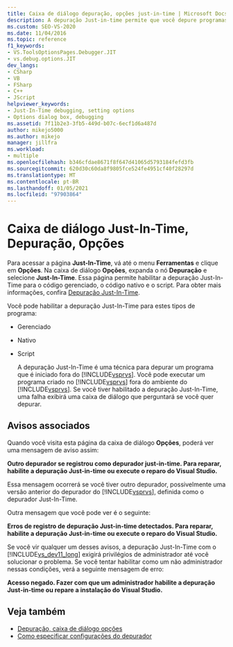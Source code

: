 ```yaml
---
title: Caixa de diálogo depuração, opções just-in-time | Microsoft Docs
description: A depuração Just-in-time permite que você depure programas que iniciam fora do Visual Studio. Saiba como habilitar a depuração Just-in-time para vários tipos de programa.
ms.custom: SEO-VS-2020
ms.date: 11/04/2016
ms.topic: reference
f1_keywords:
- VS.ToolsOptionsPages.Debugger.JIT
- vs.debug.options.JIT
dev_langs:
- CSharp
- VB
- FSharp
- C++
- JScript
helpviewer_keywords:
- Just-In-Time debugging, setting options
- Options dialog box, debugging
ms.assetid: 7f11b2e3-3fb5-449d-b07c-6ecf1d6a487d
author: mikejo5000
ms.author: mikejo
manager: jillfra
ms.workload:
- multiple
ms.openlocfilehash: b346cfdae8671f8f647d41065d5793184fefd3fb
ms.sourcegitcommit: 620d30c60da8f9805fce524fe4951cf40f28297d
ms.translationtype: MT
ms.contentlocale: pt-BR
ms.lasthandoff: 01/05/2021
ms.locfileid: "97903864"
---
```

# <a name="just-in-time-debugging-options-dialog-box"></a>Caixa de diálogo Just-In-Time, Depuração, Opções
Para acessar a página **Just-In-Time**, vá até o menu **Ferramentas** e clique em **Opções**. Na caixa de diálogo **Opções**, expanda o nó **Depuração** e selecione **Just-In-Time**. Essa página permite habilitar a depuração Just-In-Time para o código gerenciado, o código nativo e o script. Para obter mais informações, confira [Depuração Just-In-Time](../debugger/just-in-time-debugging-in-visual-studio.md).

 Você pode habilitar a depuração Just-In-Time para estes tipos de programa:

- Gerenciado

- Nativo

- Script

  A depuração Just-In-Time é uma técnica para depurar um programa que é iniciado fora do [!INCLUDE[vsprvs](../code-quality/includes/vsprvs_md.md)]. Você pode executar um programa criado no [!INCLUDE[vsprvs](../code-quality/includes/vsprvs_md.md)] fora do ambiente do [!INCLUDE[vsprvs](../code-quality/includes/vsprvs_md.md)]. Se você tiver habilitado a depuração Just-In-Time, uma falha exibirá uma caixa de diálogo que perguntará se você quer depurar.

## <a name="associated-warnings"></a>Avisos associados
 Quando você visita esta página da caixa de diálogo **Opções**, poderá ver uma mensagem de aviso assim:

 **Outro depurador se registrou como depurador just-in-time. Para reparar, habilite a depuração Just-in-time ou execute o reparo do Visual Studio.**

 Essa mensagem ocorrerá se você tiver outro depurador, possivelmente uma versão anterior do depurador do [!INCLUDE[vsprvs](../code-quality/includes/vsprvs_md.md)], definida como o depurador Just-In-Time.

 Outra mensagem que você pode ver é o seguinte:

 **Erros de registro de depuração Just-in-time detectados. Para reparar, habilite a depuração Just-in-time ou execute o reparo do Visual Studio.**

 Se você vir qualquer um desses avisos, a depuração Just-In-Time com o [!INCLUDE[vs_dev11_long](../data-tools/includes/vs_dev11_long_md.md)] exigirá privilégios de administrador até você solucionar o problema. Se você tentar habilitar como um não administrador nessas condições, verá a seguinte mensagem de erro:

 **Acesso negado. Fazer com que um administrador habilite a depuração Just-in-time ou repare a instalação do Visual Studio.**

## <a name="see-also"></a>Veja também
- [Depuração, caixa de diálogo opções](../debugger/debugging-options-dialog-box.md)
- [Como especificar configurações do depurador](../debugger/how-to-specify-debugger-settings.md)